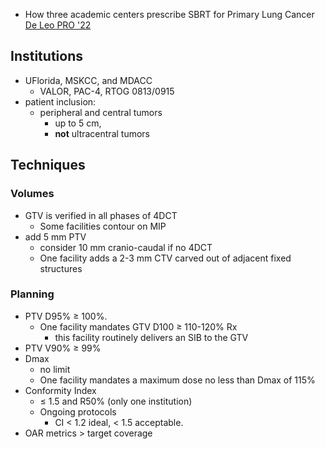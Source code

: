 - How three academic centers prescribe SBRT for Primary Lung Cancer [De Leo PRO '22](https://pubmed.ncbi.nlm.nih.gov/35219881/)

## Institutions
- UFlorida, MSKCC, and MDACC
	- VALOR, PAC-4, RTOG 0813/0915
- patient inclusion:
	- peripheral and central tumors 
		- up to 5 cm, 
		- **not** ultracentral tumors 
## Techniques
### Volumes
- GTV is verified in all phases of 4DCT
	- Some facilities contour on MIP
- add 5 mm PTV 
	- consider 10 mm cranio-caudal if no 4DCT
	- One facility adds a 2-3 mm CTV carved out of adjacent fixed structures
### Planning
- PTV D95% ≥ 100%. 
	- One facility mandates GTV D100 ≥ 110-120% Rx 
		- this facility routinely delivers an SIB to the GTV
- PTV V90% ≥ 99%
- Dmax 
	- no limit
	- One facility mandates a maximum dose no less than Dmax of 115% 
- Conformity Index
	- ≤ 1.5 and R50% (only one institution) 
	- Ongoing protocols
		- CI < 1.2 ideal, < 1.5 acceptable.
- OAR metrics > target coverage